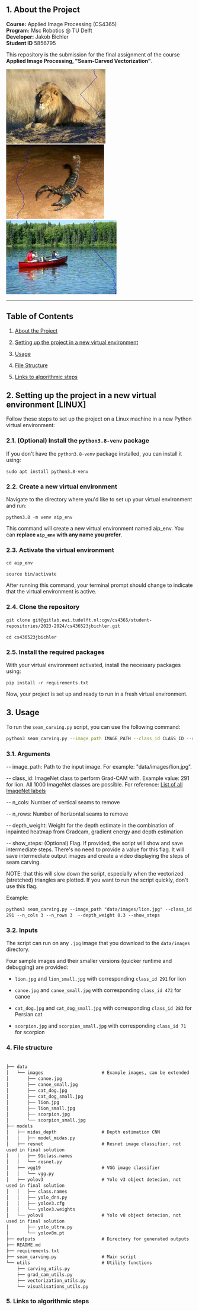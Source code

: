 
## 1. About the Project <a name="atp"></a>
 **Course:**  Applied Image Processing (CS4365) \
 **Program:** Msc Robotics @ TU Delft            
 **Developer:**    Jakob Bichler    
 **Student ID** 5856795     

This repository is the submission for the final assignment of the course **Applied Image Processing, "Seam-Carved Vectorization"**.

<img src="animations/lion_carving.gif" style="height: 200px; margin-right: 20px;">
<img src="animations/scorpion_carving.gif" style="height: 200px; margin-right: 20px;">
<img src="animations/canoe_carving.gif" style="height: 200px;">

--- 

## Table of Contents

1. [About the Project](#atp) 

2. [Setting up the project in a new virtual environment](#setup)

3. [Usage](#u)
    
4. [File Structure](#fs)

5. [Links to algorithmic steps](#as)


## 2. Setting up the project in a new virtual environment [LINUX]<a name="setup"></a>

Follow these steps to set up the project on a Linux machine in a new Python virtual environment:

### 2.1.  (Optional) Install the `python3.8-venv` package
If you don't have the `python3.8-venv` package installed, you can install it using:

```
sudo apt install python3.8-venv
```
### 2.2. Create a new virtual environment
Navigate to the directory where you'd like to set up your virtual environment and run:

```
python3.8 -m venv aip_env
```

This command will create a new virtual environment named aip_env. You can **replace ``aip_env`` with any name you prefer**.

### 2.3. Activate the virtual environment

```
cd aip_env
```

```
source bin/activate
```
After running this command, your terminal prompt should change to indicate that the virtual environment is active.

### 2.4. Clone the repository
```
git clone git@gitlab.ewi.tudelft.nl:cgv/cs4365/student-repositories/2023-2024/cs436523jbichler.git
```
```
cd cs436523jbichler
```

### 2.5. Install the required packages

With your virtual environment activated, install the necessary packages using:
```
pip install -r requirements.txt
```
Now, your project is set up and ready to run in a fresh virtual environment.

## 3. Usage <a name="u"></a>

To run the `seam_carving.py` script, you can use the following command:

```bash
python3 seam_carving.py --image_path IMAGE_PATH --class_id CLASS_ID --n_cols N_COLS --n_rows N_ROWS --depth_weight DEPTH_WEIGHT [--show_steps]
```

### 3.1. Arguments



-- image_path: Path to the input image. For example: "data/images/lion.jpg".

 -- class_id: ImageNet class to perform Grad-CAM with. Example value: 291 for lion. All 1000 ImageNet classes are possible. For reference: [List of all ImageNet labels](https://deeplearning.cms.waikato.ac.nz/user-guide/class-maps/IMAGENET/)

-- n_cols: Number of vertical seams to remove

-- n_rows: Number of horizontal seams to remove

-- depth_weight: Weight for the depth estimate in the combination of inpainted heatmap from Gradcam, gradient energy and depth estimation

-- show_steps: (Optional) Flag. If provided, the script will show and save intermediate steps. There's no need to provide a value for this flag. It will save intermediate output images and create a video displaying the steps of seam carving. 

NOTE: that this will slow down the script, especially when the vectorized (stretched) triangles are plotted. If you want to run the script quickly, don't use this flag. 



Example:
```
python3 seam_carving.py --image_path "data/images/lion.jpg" --class_id 291 --n_cols 3 --n_rows 3  --depth_weight 0.3 --show_steps
```

### 3.2. Inputs
The script can run on any ``.jpg`` image that you download to the ``data/images`` directory.

Four sample images and their smaller versions (quicker runtime and debugging) are provided:

- ``lion.jpg`` and ``lion_small.jpg`` with corresponding ``class_id 291`` for lion

- ``canoe.jpg`` and ``canoe_small.jpg`` with corresponding ``class_id 472`` for canoe

- ``cat_dog.jpg`` and ``cat_dog_small.jpg`` with corresponding ``class_id 283`` for Persian cat 

- ``scorpion.jpg`` and ``scorpion_small.jpg`` with corresponding ``class_id 71`` for scorpion 




### 4. File structure <a name="fs"></a>
```

├── data
│   └── images                      # Example images, can be extended
│       ├── canoe.jpg
│       ├── canoe_small.jpg
│       ├── cat_dog.jpg
│       ├── cat_dog_small.jpg
│       ├── lion.jpg
│       ├── lion_small.jpg
│       ├── scorpion.jpg
│       └── scorpion_small.jpg
├── models
│   ├── midas_depth                 # Depth estimation CNN
│   │   ├── model_midas.py
│   ├── resnet                      # Resnet image classifier, not used in final solution
│   │   ├── 91class.names
│   │   └── resnet.py
│   ├── vgg19                       # VGG image classifier
│   │   └── vgg.py
│   ├── yolov3                      # Yolo v3 object detecion, not used in final solution
│   │   ├── class.names
│   │   ├── yolo_dnn.py
│   │   ├── yolov3.cfg
│   │   └── yolov3.weights
│   └── yolov8                      # Yolo v8 object detecion, not used in final solution
│       ├── yolo_ultra.py
│       └── yolov8m.pt
├── outputs                         # Directory for generated outputs
├── README.md
├── requirements.txt                
├── seam_carving.py                 # Main script
└── utils                           # Utility functions
    ├── carving_utils.py
    ├── grad_cam_utils.py
    ├── vectorization_utils.py
    └── visualisations_utils.py
```


### 5. Links to algorithmic steps<a name="as"></a>



